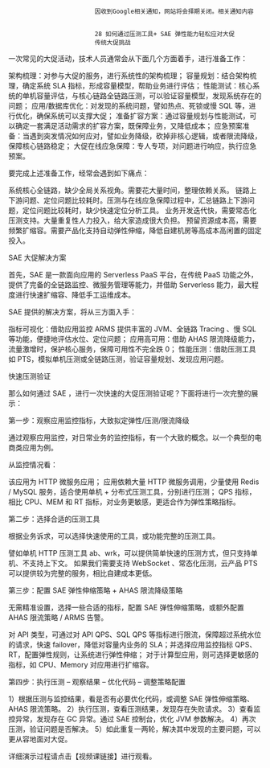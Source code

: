 
                            
                            因收到Google相关通知，网站将会择期关闭。相关通知内容
                            
                            
                            28 如何通过压测工具+ SAE 弹性能力轻松应对大促
                            传统大促挑战



一次常见的大促活动，技术人员通常会从下面几个方面着手，进行准备工作：


架构梳理：对参与大促的服务，进行系统性的架构梳理；
容量规划：结合架构梳理，确定系统 SLA 指标，形成容量模型，帮助业务进行评估；
性能测试：核心系统的单机容量评估，与核心链路全链路压测，可以验证容量模型，发现系统存在的问题；
应用/数据库优化：对发现的系统问题，譬如热点、死锁或慢 SQL 等，进行优化，确保系统可以支撑大促；
准备扩容方案：通过容量规划与性能测试，可以确定一套满足活动需求的扩容方案，既保障业务，又降低成本；
应急预案准备：当遇到突发情况如何应对，譬如业务降级，砍掉非核心逻辑，或者限流降级，保障核心链路稳定；
大促在线应急保障：专人专项，对问题进行响应，执行应急预案。


要完成上述准备工作，经常会遇到如下痛点：


系统核心全链路，缺少全局关系视角。需要花大量时间，整理依赖关系。
链路上下游问题、定位问题比较耗时。压测与在线应急保障过程中，汇总链路上下游问题，定位问题比较耗时，缺少快速定位分析工具。
业务开发迭代快，需要常态化压测支持。大量重复性人力投入，给大家造成很大负担。
预留资源成本高，需要频繁扩缩容。需要产品化支持自动弹性伸缩，降低自建机房等高成本高闲置的固定投入。


SAE 大促解决方案



首先，SAE 是一款面向应用的 Serverless PaaS 平台，在传统 PaaS 功能之外，提供了完备的全链路监控、微服务管理等能力，并借助 Serverless 能力，最大程度进行快速扩缩容、降低手工运维成本。



SAE 提供的解决方案，将从三方面入手：


指标可视化：借助应用监控 ARMS 提供丰富的 JVM、全链路 Tracing 、慢 SQL 等功能，便捷地评估水位、定位问题；
应用高可用：借助 AHAS 限流降级能力，流量激增时，保护核心服务，保障可用性不完全跌 0；
性能压测：借助压测工具如 PTS，模拟单机压测或全链路压测，验证容量规划、发现应用问题。


快速压测验证

那么如何通过 SAE ，进行一次快速的大促压测验证呢？下面将进行一次完整的展示：

第一步：观察应用监控指标，大致拟定弹性/压测/限流降级



通过观察应用监控，对日常业务的监控指标，有一个大致的概念。以一个典型的电商类应用为例。

从监控情况看：


该应用为 HTTP 微服务应用；
应用依赖大量 HTTP 微服务调用，少量使用 Redis / MySQL 服务，适合使用单机 + 分布式压测工具，分别进行压测；
QPS 指标，相比 CPU、MEM 和 RT 指标，对业务更敏感，更适合作为弹性策略指标。


第二步：选择合适的压测工具



根据业务诉求，可以选择快速使用的工具，或功能完整的压测工具。


譬如单机 HTTP 压测工具 ab、wrk，可以提供简单快速的压测方式，但只支持单机、不支持上下文。
如果我们需要支持 WebSocket 、常态化压测，云产品 PTS 可以提供较为完整的服务，相比自建成本更低。


第三步：配置 SAE 弹性伸缩策略 + AHAS 限流降级策略



无需精准设置，选择一些合适的指标，配置 SAE 弹性伸缩策略，或额外配置 AHAS 限流策略 / ARMS 告警。


对 API 类型，可通过对 API QPS、SQL QPS 等指标进行限流，保障超过系统水位的请求，快速 failover，降低对容量内业务的 SLA；并选择应用监控指标 QPS、RT，配置弹性规则，让系统进行弹性伸缩；
对于计算型应用，则可选择更敏感的指标，如 CPU、Memory 对应用进行扩缩容。


第四步：执行压测 – 观察结果 – 优化代码 – 调整策略配置



1）根据压测与监控结果，看是否有必要优化代码，或调整 SAE 弹性伸缩策略、AHAS 限流策略。 2）执行压测，查看压测结果，发现存在失败请求。 3）查看监控异常，发现存在 GC 异常。通过 SAE 控制台，优化 JVM 参数解决。 4）再次压测，验证问题是否解决。 5）如此重复一两轮，解决其中发现的主要问题，可以更从容地面对大促。

详细演示过程请点击【视频课链接】进行观看。

                        
                        
                            